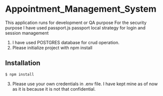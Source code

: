 # Appointment_Management_System

This application runs for development or QA purpose 
For the security purpose I have used passport.js passport local strategy for login and session management
1. I have used POSTGRES database for crud operation.
2. Please initialize project with npm install

## Installation

```bash
$ npm install
```

3. Please use your own credentials in .env file. I have kept mine as of now as it is because it is not that confidential.
